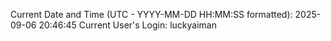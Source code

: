 Current Date and Time (UTC - YYYY-MM-DD HH:MM:SS formatted): 2025-09-06 20:46:45
Current User's Login: luckyaiman
